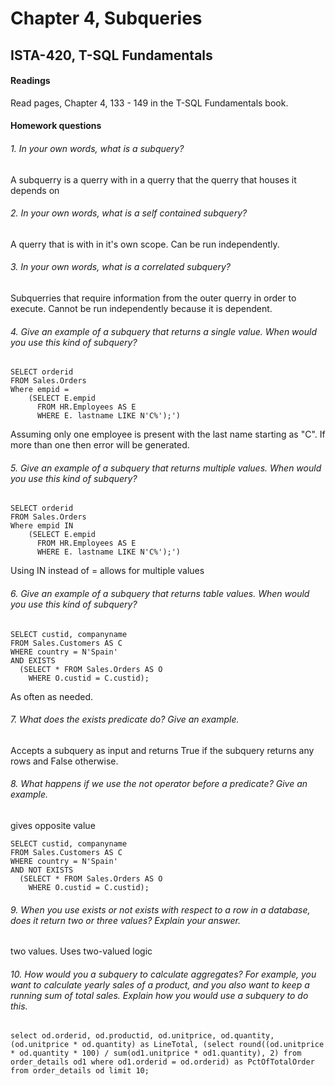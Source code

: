 # Chapter 4, Subqueries
## ISTA-420, T-SQL Fundamentals
#### Readings
Read pages, Chapter 4, 133 - 149 in the T-SQL Fundamentals book.
#### Homework questions
###### 1. In your own words, what is a subquery?
A subquerry is a querry with in a querry that the querry that houses it depends on

###### 2. In your own words, what is a self contained subquery?
A querry that is with in it's own scope. Can be run independently.

###### 3. In your own words, what is a correlated subquery?
Subquerries that require information from the outer querry in order to execute. Cannot be run independently because it is dependent.

###### 4. Give an example of a subquery that returns a single value. When would you use this kind of subquery?
```
SELECT orderid
FROM Sales.Orders
Where empid =
    (SELECT E.empid
      FROM HR.Employees AS E
      WHERE E. lastname LIKE N'C%');')

```
Assuming only one employee is present with the last name starting as "C". If more than one then error will be generated.

###### 5. Give an example of a subquery that returns multiple values. When would you use this kind of subquery?
```
SELECT orderid
FROM Sales.Orders
Where empid IN
    (SELECT E.empid
      FROM HR.Employees AS E
      WHERE E. lastname LIKE N'C%');')
```
Using IN instead of = allows for multiple values
###### 6. Give an example of a subquery that returns table values. When would you use this kind of subquery?
```
SELECT custid, companyname
FROM Sales.Customers AS C
WHERE country = N'Spain'
AND EXISTS
  (SELECT * FROM Sales.Orders AS O
    WHERE O.custid = C.custid);
```
As often as needed.
###### 7. What does the exists predicate do? Give an example.
Accepts a subquery as input and returns True if the subquery returns any rows and False otherwise.

###### 8. What happens if we use the not operator before a predicate? Give an example.
gives opposite value
```
SELECT custid, companyname
FROM Sales.Customers AS C
WHERE country = N'Spain'
AND NOT EXISTS
  (SELECT * FROM Sales.Orders AS O
    WHERE O.custid = C.custid);
```

###### 9. When you use exists or not exists with respect to a row in a database, does it return two or three values? Explain your answer.
two values. Uses two-valued logic

###### 10. How would you a subquery to calculate aggregates? For example, you want to calculate yearly sales of a product, and you also want to keep a running sum of total sales. Explain how you would use a subquery to do this.

```
select od.orderid, od.productid, od.unitprice, od.quantity, (od.unitprice * od.quantity) as LineTotal, (select round((od.unitprice * od.quantity * 100) / sum(od1.unitprice * od1.quantity), 2) from order_details od1 where od1.orderid = od.orderid) as PctOfTotalOrder from order_details od limit 10;
```
